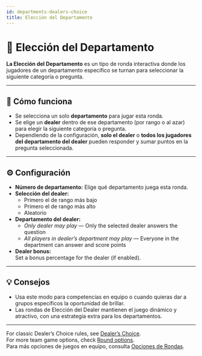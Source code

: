 ```yaml
---
id: departments-dealers-choice
title: Elección del Departamento
---
```


# 🏢 Elección del Departamento

**La Elección del Departamento** es un tipo de ronda interactiva donde los jugadores de un departamento específico se turnan para seleccionar la siguiente categoría o pregunta.

---

## 📝 Cómo funciona

- Se selecciona un solo **departamento** para jugar esta ronda.
- Se elige un **dealer** dentro de ese departamento (por rango o al azar) para elegir la siguiente categoría o pregunta.
- Dependiendo de la configuración, **solo el dealer** o **todos los jugadores del departamento del dealer** pueden responder y sumar puntos en la pregunta seleccionada.

---

## ⚙️ Configuración

- **Número de departamento:** Elige qué departamento juega esta ronda.
- **Selección del dealer:**
  - Primero el de rango más bajo
  - Primero el de rango más alto
  - Aleatorio
- **Departamento del dealer:**
  - _Only dealer may play_ — Only the selected dealer answers the question
  - _All players in dealer’s department may play_ — Everyone in the department can answer and score points
- **Dealer bonus:**\
  Set a bonus percentage for the dealer (if enabled).

---

## 💡 Consejos

- Usa este modo para competencias en equipo o cuando quieras dar a grupos específicos la oportunidad de brillar.
- Las rondas de Elección del Dealer mantienen el juego dinámico y atractivo, con una estrategia extra para los departamentos.

---

For classic Dealer’s Choice rules, see [Dealer’s Choice](024-dealers-choice.md).\
For more team game options, check [Round options](../editor/008-round-options.md).\
Para más opciones de juegos en equipo, consulta [Opciones de Rondas](../editor/008-round-options.md).
